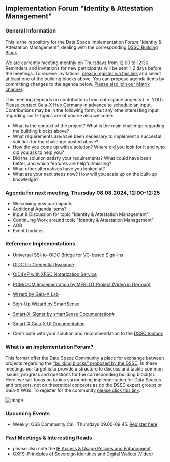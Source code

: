 ## Implementation Forum "Identity & Attestation Management"

### General Information

This is the repository for the Data Space Implementation Forum "Identity & Attestation Management", dealing with the corresponding [DSSC Building Block](https://dssc.eu/space/BVE/357075352/Identity+and+Attestation+Management)

We are currently meeting monthly on Thursdays from 12:00 to 12:30. Reminders and invitations for new participants will be sent 1-2 days before the meetings. To receive invitations, [please register via this link](https://forms.gle/CUDio2n6nGhgM94X6) and select at least one of the building blocks above. You can propose agenda items by committing changes to the agenda below. [Please also join our Matrix channel](https://matrix.to/#/#if-identity-attestation-mgmt:matrix.org).

This meeting depends on contributions from data space projects (i.e. YOU). Please contact [Gaia-X Hub Germany](mailto:gaia-x-begleitforschung@acatech.de) in advance to schedule an input. Contributions may be in the following form, but any othe interesting input regarding our IF topics are of course also welcome:
  - What is the context of the project? What is the main challenge regarding the building blocks above?
  - What requirements are/have been necessary to implement a succesful solution for the challenge posted above?
  - How did you come up with a solution? Where did you look for it and who did you ask to help you?
  - Did the solution satisfy your requirements? What could have been better, and which features are helpful/missing?
  - What other alternatives have you looked at?
  - What are your next steps now? How will you scale up on the built-up knowledge?


### Agenda for next meeting, Thursday 08.08.2024, 12:00-12:25
- Welcoming new participants
- Additional Agenda items?
- Input & Discussion for topic "Identity & Attestation Management"
- Continuing Work around topic "Identity & Attestation Management"
- AOB
- Event Updates

### Reference Implementations
- [Universal SSI-to-OIDC Bridge for VC-based Sign-ins](https://github.com/GAIA-X4PLC-AAD/ssi-to-oidc-bridge)
- [OIDC for Credential Issuance](https://docs.walt.id/v/web-wallet/concepts/oidc/oidc)
- [OID4VP with XFSC Notarization Service](https://gitlab.eclipse.org/eclipse/xfsc/notarization-service/not)
- [PCM/OCM Implementation by MERLOT Project (Video in German)](https://www.youtube.com/watch?v=RX_pQPmdAMc)

- [Wizard by Gaia-X Lab](https://wizard.lab.gaia-x.eu/onboarding)
- [Sign-Up Wizard by SmartSense](https://wizard.dev.smart-x.smartsenselabs.com/public/sign-up)
- [Smart-X-Signer by smartSense Documentation](https://github.com/smartSenseSolutions/smartsense-gaia-x-signer)#
- [Smart-X Gaia-X UI Documentation](https://github.com/smartSenseSolutions/smartsense-gaia-x-ui)
- Contribute with your solution and recommendation to the [DSSC toolbox](https://dssc.eu/space/News/blog/533430342/The+DSSC+Toolbox+and+its+validation+scheme)

### What is an Implementation Forum?
This format offer the Data Space Community a place for exchange between projects regarding the [“building blocks” proposed by the DSSC](https://dssc.eu/space/BVE/357073899/Building+Block+Overview). In these meetings our target is to provide a structure to discuss and tackle common issues, progress and questions for the corresponding building block(s). Here, we will focus on topics surrounding implementation for Data Spaces and projects, not on theoretical concepts as do the DSSC expert groups or Gaia-X WGs. To register for the community [please click this link](https://forms.gle/CUDio2n6nGhgM94X6).

![image](https://github.com/user-attachments/assets/5a48ad1a-bd20-4375-98a1-57bcd639ca03)

### Upcoming Events

- Weekly: OSS Community Call, Thursdays 09.00-09.45. [Register here](https://list.gaia-x.eu/postorius/lists/)

### Past Meetings & Interesting Reads
- please also note the [IF Access & Usage Policies and Enforcement](https://github.com/Gaia-X-Hub-Germany/IF-Access-and-Usage-Policies-and-Enforcement)
- [GXFS: Principles of Sovereign Identities and Digital Wallets (Video)](https://www.youtube.com/watch?v=FBYp9cwNw5o&list=PLx9hLnO5yRKDi_6NQ9X_MclZTSjgt4EcT&index=1)
